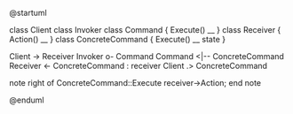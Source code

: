 @startuml

class Client
class Invoker
class Command {
    Execute()
    __
}
class Receiver {
    Action()
    __
}
class ConcreteCommand {
    Execute()
    __
    state
}

Client -> Receiver
Invoker o- Command
Command <|-- ConcreteCommand
Receiver <- ConcreteCommand : receiver
Client .> ConcreteCommand

note right of ConcreteCommand::Execute
receiver->Action;
end note

@enduml